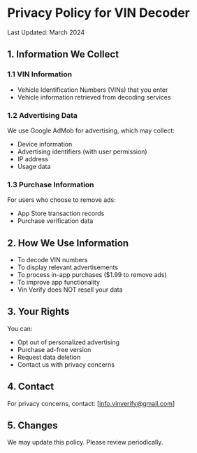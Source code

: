 # Privacy Policy for VIN Decoder

Last Updated: March 2024

## 1. Information We Collect

### 1.1 VIN Information
- Vehicle Identification Numbers (VINs) that you enter
- Vehicle information retrieved from decoding services

### 1.2 Advertising Data
We use Google AdMob for advertising, which may collect:
- Device information
- Advertising identifiers (with user permission)
- IP address
- Usage data

### 1.3 Purchase Information
For users who choose to remove ads:
- App Store transaction records
- Purchase verification data

## 2. How We Use Information
- To decode VIN numbers
- To display relevant advertisements
- To process in-app purchases ($1.99 to remove ads)
- To improve app functionality
- Vin Verify does NOT resell your data

## 3. Your Rights
You can:
- Opt out of personalized advertising
- Purchase ad-free version
- Request data deletion
- Contact us with privacy concerns

## 4. Contact
For privacy concerns, contact: [info.vinverify@gmail.com]

## 5. Changes
We may update this policy. Please review periodically.

